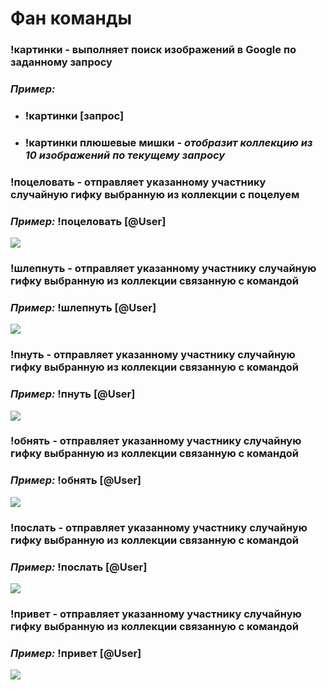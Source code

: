 # Фан команды

### **!картинки** - выполняет поиск изображений в Google по заданному запросу
### *Пример:* 
- ### !картинки [запрос]
- ### !картинки плюшевые мишки - *отобразит коллекцию из 10 изображений по текущему запросу*

### **!поцеловать** - отправляет указанному участнику случайную гифку выбранную из коллекции с поцелуем
### *Пример:* !поцеловать [@User]
<p>
    <img src="https://media.tenor.com/IM4-RWRjSNgAAAAC/kiss.gif">
</p>

### **!шлепнуть** - отправляет указанному участнику случайную гифку выбранную из коллекции связанную с командой
### *Пример:* !шлепнуть [@User]
<p>
    <img src="https://media.tenor.com/OT2E_JAFvecAAAAi/slap-cat.gif">
</p>

### **!пнуть** - отправляет указанному участнику случайную гифку выбранную из коллекции связанную с командой
### *Пример:* !пнуть [@User]
<p>
    <img src="https://media.tenor.com/PqTmhDmL_QsAAAAd/lycoris-recoil-kick.gif">
</p>

### **!обнять** - отправляет указанному участнику случайную гифку выбранную из коллекции связанную с командой
### *Пример:* !обнять [@User]
<p>
    <img src="https://media.tenor.com/-evl3vUtVhEAAAAC/hugs-cuddle.gif">
</p>

### **!послать** - отправляет указанному участнику случайную гифку выбранную из коллекции связанную с командой
### *Пример:* !послать [@User]
<p>
    <img src="https://media.tenor.com/Az1cQtXDVV8AAAAC/dont-be-thick-stupid.gif">
</p>

### **!привет** - отправляет указанному участнику случайную гифку выбранную из коллекции связанную с командой
### *Пример:* !привет [@User]
<p>
    <img src="https://media.tenor.com/QpTLQALtdskAAAAi/hii-wave.gif">
</p>